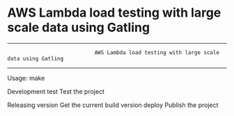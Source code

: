 # AWS Lambda load testing with large scale data using Gatling

------------------------------------------------------------------------------------------------------

                                AWS Lambda load testing with large scale data using Gatling

------------------------------------------------------------------------------------------------------

Usage: make <target>

Development
  test                       Test the project

Releasing
  version                    Get the current build version
  deploy                     Publish the project
